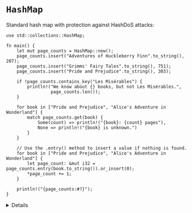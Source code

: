 # `HashMap`

Standard hash map with protection against HashDoS attacks:

```rust,editable
use std::collections::HashMap;

fn main() {
    let mut page_counts = HashMap::new();
    page_counts.insert("Adventures of Huckleberry Finn".to_string(), 207);
    page_counts.insert("Grimms' Fairy Tales".to_string(), 751);
    page_counts.insert("Pride and Prejudice".to_string(), 303);

    if !page_counts.contains_key("Les Misérables") {
        println!("We know about {} books, but not Les Misérables.",
                 page_counts.len());
    }

    for book in ["Pride and Prejudice", "Alice's Adventure in Wonderland"] {
        match page_counts.get(book) {
            Some(count) => println!("{book}: {count} pages"),
            None => println!("{book} is unknown.")
        }
    }

    // Use the .entry() method to insert a value if nothing is found.
    for book in ["Pride and Prejudice", "Alice's Adventure in Wonderland"] {
        let page_count: &mut i32 = page_counts.entry(book.to_string()).or_insert(0);
        *page_count += 1;
    }

    println!("{page_counts:#?}");
}
```

<details>

* `HashMap` is not defined in the prelude and needs to be brought into scope.
* Try the following lines of code. The first line will see if a book is in the hashmap and if not return an alternative value. The second line will insert the alternative value in the hashmap if the book is not found.

     ```rust,ignore
       let pc1 = page_counts
           .get("Harry Potter and the Sorcerer's Stone ")
           .unwrap_or(&336);
       let pc2 = page_counts
           .entry("The Hunger Games".to_string())
           .or_insert(374);
       ```
* Unlike `vec!`, there is unfortunately no standard `hashmap!` macro.
  * Although, since Rust 1.56, HashMap implements [`From<[(K, V); N]>`][1], which allows us to easily initialize a hash map from a literal array:

     ```rust,ignore
       let page_counts = HashMap::from([
         ("Harry Potter and the Sorcerer's Stone".to_string(), 336),
         ("The Hunger Games".to_string(), 374),
       ]);
       ```

 * Alternatively HashMap can be built from any `Iterator` which yields key-value tuples.
* We are showing `HashMap<String, i32>`, and avoid using `&str` as key to make examples easier. Using references in collections can, of course, be done,
  but it can lead into complications with the borrow checker.
  * Try removing `to_string()` from the example above and see if it still compiles. Where do you think we might run into issues?

[1]: https://doc.rust-lang.org/std/collections/hash_map/struct.HashMap.html#impl-From%3C%5B(K,+V);+N%5D%3E-for-HashMap%3CK,+V,+RandomState%3E

</details>
